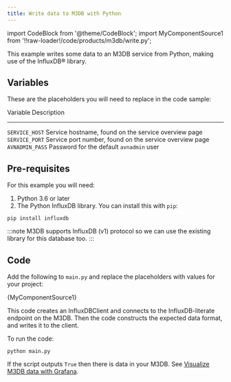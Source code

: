 ```yaml
---
title: Write data to M3DB with Python
---
```


import CodeBlock from '@theme/CodeBlock';
import MyComponentSource1 from '!!raw-loader!/code/products/m3db/write.py';

This example writes some data to an M3DB service from Python, making use
of the InfluxDB® library.

## Variables

These are the placeholders you will need to replace in the code sample:

  Variable          Description
  ----------------- ---------------------------------------------------------
  `SERVICE_HOST`    Service hostname, found on the service overview page
  `SERVICE_PORT`    Service port number, found on the service overview page
  `AVNADMIN_PASS`   Password for the default `avnadmin` user

## Pre-requisites

For this example you will need:

1.  Python 3.6 or later
2.  The Python InfluxDB library. You can install this with `pip`:

``` 
pip install influxdb
```

:::note
M3DB supports InfluxDB (v1) protocol so we can use the existing library
for this database too.
:::

## Code

Add the following to `main.py` and replace the placeholders with values
for your project:

<CodeBlock language='python'>{MyComponentSource1}</CodeBlock>

This code creates an InfluxDBClient and connects to the
InfluxDB-literate endpoint on the M3DB. Then the code constructs the
expected data format, and writes it to the client.

To run the code:

``` 
python main.py
```

If the script outputs `True` then there is data in your M3DB. See
[Visualize M3DB data with Grafana](/docs/products/m3db/howto/grafana).
